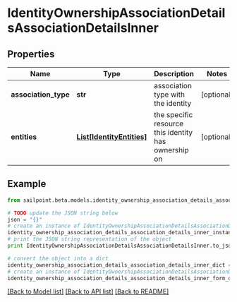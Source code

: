# IdentityOwnershipAssociationDetailsAssociationDetailsInner


## Properties
Name | Type | Description | Notes
------------ | ------------- | ------------- | -------------
**association_type** | **str** | association type with the identity | [optional] 
**entities** | [**List[IdentityEntities]**](IdentityEntities.md) | the specific resource this identity has ownership on | [optional] 

## Example

```python
from sailpoint.beta.models.identity_ownership_association_details_association_details_inner import IdentityOwnershipAssociationDetailsAssociationDetailsInner

# TODO update the JSON string below
json = "{}"
# create an instance of IdentityOwnershipAssociationDetailsAssociationDetailsInner from a JSON string
identity_ownership_association_details_association_details_inner_instance = IdentityOwnershipAssociationDetailsAssociationDetailsInner.from_json(json)
# print the JSON string representation of the object
print IdentityOwnershipAssociationDetailsAssociationDetailsInner.to_json()

# convert the object into a dict
identity_ownership_association_details_association_details_inner_dict = identity_ownership_association_details_association_details_inner_instance.to_dict()
# create an instance of IdentityOwnershipAssociationDetailsAssociationDetailsInner from a dict
identity_ownership_association_details_association_details_inner_form_dict = identity_ownership_association_details_association_details_inner.from_dict(identity_ownership_association_details_association_details_inner_dict)
```
[[Back to Model list]](../README.md#documentation-for-models) [[Back to API list]](../README.md#documentation-for-api-endpoints) [[Back to README]](../README.md)


